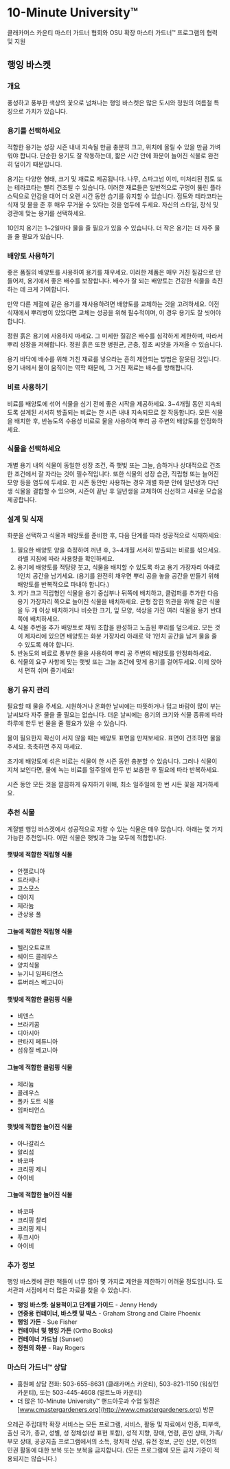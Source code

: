# 10-Minute University™  
클래카머스 카운티 마스터 가드너 협회와 OSU 확장 마스터 가드너™ 프로그램의 협력 및 지원  

## 행잉 바스켓  

### 개요  
풍성하고 풍부한 색상의 꽃으로 넘쳐나는 행잉 바스켓은 많은 도시와 정원의 여름철 특징으로 가치가 있습니다.  

### 용기를 선택하세요  
적합한 용기는 성장 시즌 내내 지속될 만큼 충분히 크고, 위치에 올릴 수 있을 만큼 가벼워야 합니다. 단순한 용기도 잘 작동하는데, 짧은 시간 안에 화분이 늘어진 식물로 완전히 덮이기 때문입니다.  

용기는 다양한 형태, 크기 및 재료로 제공됩니다. 나무, 스파그넘 이끼, 미처리된 점토 또는 테라코타는 빨리 건조될 수 있습니다. 이러한 재료들은 일반적으로 구멍이 뚫린 플라스틱으로 안감을 대어 더 오랜 시간 동안 습기를 유지할 수 있습니다. 점토와 테라코타는 식재 및 물을 준 후 매우 무거울 수 있다는 것을 염두에 두세요. 자신의 스타일, 장식 및 경관에 맞는 용기를 선택하세요.  

10인치 용기는 1~2일마다 물을 줄 필요가 있을 수 있습니다. 더 작은 용기는 더 자주 물을 줄 필요가 있습니다.  

### 배양토 사용하기  
좋은 품질의 배양토를 사용하여 용기를 채우세요. 이러한 제품은 매우 거친 질감으로 만들어져, 용기에서 좋은 배수를 보장합니다. 배수가 잘 되는 배양토는 건강한 식물을 촉진하는 데 크게 기여합니다.  

만약 다른 계절에 같은 용기를 재사용하려면 배양토를 교체하는 것을 고려하세요. 이전 식재에서 뿌리병이 있었다면 교체는 성공을 위해 필수적이며, 이 경우 용기도 잘 씻어야 합니다.  

정원 흙은 용기에 사용하지 마세요. 그 미세한 질감은 배수를 심각하게 제한하며, 따라서 뿌리 성장을 저해합니다. 정원 흙은 또한 병원균, 곤충, 잡초 씨앗을 가져올 수 있습니다.  

용기 바닥에 배수를 위해 거친 재료를 넣으라는 흔히 제안되는 방법은 잘못된 것입니다. 용기 내에서 물이 움직이는 역학 때문에, 그 거친 재료는 배수를 방해합니다.  

### 비료 사용하기  
비료를 배양토에 섞어 식물을 심기 전에 좋은 시작을 제공하세요. 3~4개월 동안 지속되도록 설계된 서서히 방출되는 비료는 한 시즌 내내 지속되므로 잘 작동합니다. 모든 식물을 배치한 후, 반농도의 수용성 비료로 물을 사용하여 뿌리 공 주변의 배양토를 안정화하세요.  

### 식물을 선택하세요  
개별 용기 내의 식물이 동일한 성장 조건, 즉 햇빛 또는 그늘, 습하거나 상대적으로 건조한 조건에서 잘 자라는 것이 필수적입니다. 또한 식물의 성장 습관, 직립형 또는 늘어진 모양 등을 염두에 두세요. 한 시즌 동안만 사용하는 경우 개별 화분 안에 일년생과 다년생 식물을 결합할 수 있으며, 시즌이 끝난 후 일년생을 교체하여 신선하고 새로운 모습을 제공합니다.  

### 설계 및 식재  
화분을 선택하고 식물과 배양토를 준비한 후, 다음 단계를 따라 성공적으로 식재하세요:  

1. 필요한 배양토 양을 측정하여 꺼낸 후, 3~4개월 서서히 방출되는 비료를 섞으세요. 라벨 지침에 따라 사용량을 확인하세요.  
2. 용기에 배양토를 적당량 붓고, 식물을 배치할 수 있도록 하고 용기 가장자리 아래로 1인치 공간을 남기세요. (용기를 완전히 채우면 뿌리 공을 놓을 공간을 만들기 위해 배양토를 반복적으로 파내야 합니다.)  
3. 키가 크고 직립형인 식물을 용기 중심부나 뒤쪽에 배치하고, 클럼퍼를 추가한 다음 용기 가장자리 쪽으로 늘어진 식물을 배치하세요. 균형 잡힌 외관을 위해 같은 식물을 두 개 이상 배치하거나 비슷한 크기, 잎 모양, 색상을 가진 여러 식물을 용기 반대쪽에 배치하세요.  
4. 식물 주변을 추가 배양토로 채워 조합을 완성하고 노출된 뿌리를 덮으세요. 모든 것이 제자리에 있으면 배양토는 화분 가장자리 아래로 약 1인치 공간을 남겨 물을 줄 수 있도록 해야 합니다.  
5. 반농도의 비료로 풍부한 물을 사용하여 뿌리 공 주변의 배양토를 안정화하세요.  
6. 식물의 요구 사항에 맞는 햇빛 또는 그늘 조건에 맞게 용기를 걸어두세요. 이제 앉아서 편히 쉬며 즐기세요!  

### 용기 유지 관리  
필요할 때 물을 주세요. 시원하거나 온화한 날씨에는 따뜻하거나 덥고 바람이 많이 부는 날씨보다 자주 물을 줄 필요는 없습니다. 더운 날씨에는 용기의 크기와 식물 종류에 따라 하루에 한두 번 물을 줄 필요가 있을 수 있습니다.  

물이 필요한지 확신이 서지 않을 때는 배양토 표면을 만져보세요. 표면이 건조하면 물을 주세요. 축축하면 주지 마세요.  

초기에 배양토에 섞은 비료는 식물이 한 시즌 동안 충분할 수 있습니다. 그러나 식물이 지쳐 보인다면, 물에 녹는 비료를 일주일에 한두 번 보충한 후 필요에 따라 반복하세요.  

시즌 동안 모든 것을 깔끔하게 유지하기 위해, 최소 일주일에 한 번 시든 꽃을 제거하세요.  

### 추천 식물  
계절별 행잉 바스켓에서 성공적으로 자랄 수 있는 식물은 매우 많습니다. 아래는 몇 가지 가능한 추천입니다. 어떤 식물은 햇빛과 그늘 모두에 적합합니다.  

#### 햇빛에 적합한 직립형 식물  
- 안젤로니아  
- 드라세나  
- 코스모스  
- 데이지  
- 제라늄  
- 관상용 풀  

#### 그늘에 적합한 직립형 식물  
- 헬리오트로프  
- 쉐이드 콜레우스  
- 양치식물  
- 뉴기니 임파티언스  
- 튜버러스 베고니아  

#### 햇빛에 적합한 클럼핑 식물  
- 비덴스  
- 브라키콤  
- 디아시아  
- 판타지 페튜니아  
- 섬유질 베고니아  

#### 그늘에 적합한 클럼핑 식물  
- 제라늄  
- 콜레우스  
- 폴카 도트 식물  
- 임파티언스  

#### 햇빛에 적합한 늘어진 식물  
- 아나갈리스  
- 알리섬  
- 바코파  
- 크리핑 제니  
- 아이비  

#### 그늘에 적합한 늘어진 식물  
- 바코파  
- 크리핑 찰리  
- 크리핑 제니  
- 푸크시아  
- 아이비  

### 추가 정보  
행잉 바스켓에 관한 책들이 너무 많아 몇 가지로 제안을 제한하기 어려울 정도입니다. 도서관과 서점에서 더 많은 자료를 찾을 수 있습니다.  

- **행잉 바스켓: 실용적이고 단계별 가이드** - Jenny Hendy  
- **연중용 컨테이너, 바스켓 및 박스** - Graham Strong and Claire Phoenix  
- **행잉 가든** - Sue Fisher  
- **컨테이너 및 행잉 가든** (Ortho Books)  
- **컨테이너 가드닝** (Sunset)  
- **정원의 화분** - Ray Rogers  

### 마스터 가드너™ 상담  
- 홈원예 상담 전화: 503-655-8631 (클래카머스 카운티), 503-821-1150 (워싱턴 카운티), 또는 503-445-4608 (멀트노마 카운티)  
- 더 많은 10-Minute University™ 핸드아웃과 수업 일정은 [www.cmastergardeners.org](http://www.cmastergardeners.org) 방문  

오레곤 주립대학 확장 서비스는 모든 프로그램, 서비스, 활동 및 자료에서 인종, 피부색, 출신 국가, 종교, 성별, 성 정체성(성 표현 포함), 성적 지향, 장애, 연령, 혼인 상태, 가족/부모 상태, 공공지출 프로그램에서의 소득, 정치적 신념, 유전 정보, 군인 신분, 이전의 민권 활동에 대한 보복 또는 보복을 금지합니다. (모든 프로그램에 모든 금지 기준이 적용되지는 않습니다.)
